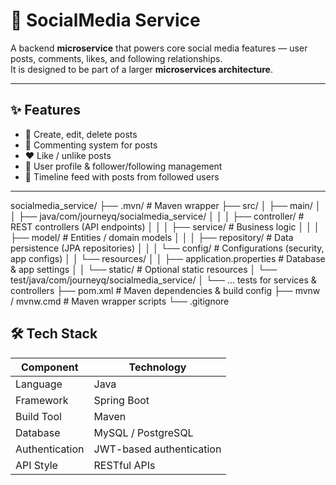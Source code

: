 # 📱 SocialMedia Service

A backend **microservice** that powers core social media features — user posts, comments, likes, and following relationships.  
It is designed to be part of a larger **microservices architecture**.

---

## ✨ Features

- 📝 Create, edit, delete posts  
- 💬 Commenting system for posts  
- ❤️ Like / unlike posts  
- 👥 User profile & follower/following management  
- 📰 Timeline feed with posts from followed users  

---

socialmedia_service/
├── .mvn/                       # Maven wrapper
├── src/
│   ├── main/
│   │   ├── java/com/journeyq/socialmedia_service/
│   │   │   ├── controller/     # REST controllers (API endpoints)
│   │   │   ├── service/        # Business logic
│   │   │   ├── model/          # Entities / domain models
│   │   │   ├── repository/     # Data persistence (JPA repositories)
│   │   │   └── config/         # Configurations (security, app configs)
│   │   └── resources/
│   │       ├── application.properties  # Database & app settings
│   │       └── static/                 # Optional static resources
│   └── test/java/com/journeyq/socialmedia_service/
│           └── ... tests for services & controllers
├── pom.xml                     # Maven dependencies & build config
├── mvnw / mvnw.cmd             # Maven wrapper scripts
└── .gitignore


## 🛠 Tech Stack

| Component         | Technology |
|-------------------|------------|
| Language          | Java |
| Framework         | Spring Boot |
| Build Tool        | Maven |
| Database          | MySQL / PostgreSQL |
| Authentication    | JWT-based authentication | Spring Security
| API Style         | RESTful APIs |

